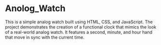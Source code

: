 # Anolog_Watch
This is a simple analog watch built using HTML, CSS, and JavaScript. The project demonstrates the creation of a functional clock that mimics the look of a real-world analog watch. It features a second, minute, and hour hand that move in sync with the current time.
